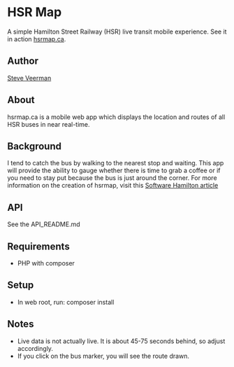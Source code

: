 # HSR Map
A simple Hamilton Street Railway (HSR) live transit mobile experience. See it in action [hsrmap.ca](http://hsrmap.ca/).

## Author
[Steve Veerman](http://steve.veerman.ca/)

## About
hsrmap.ca is a mobile web app which displays the location and routes of all HSR buses in near real-time.

## Background

I tend to catch the bus by walking to the nearest stop and waiting. This app will provide the ability to gauge whether there is time to grab a coffee or if you need to stay put because the bus is just around the corner. For more information on the creation of hsrmap, visit this [Software Hamilton article](http://www.softwarehamilton.com/2015/04/17/interview-with-steve-veerman-about-hsrmap/)

## API
See the API_README.md

## Requirements
* PHP with composer

## Setup
* In web root, run: composer install

## Notes
* Live data is not actually live. It is about 45-75 seconds behind, so adjust accordingly.
* If you click on the bus marker, you will see the route drawn.
